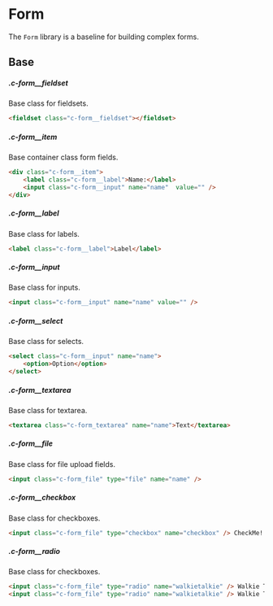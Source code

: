 # Form

The `Form` library is a baseline for building complex forms.

## Base

##### .c-form__fieldset

Base class for fieldsets.

```html
<fieldset class="c-form__fieldset"></fieldset>
```

##### .c-form__item

Base container class form fields.

```html
<div class="c-form__item">
	<label class="c-form__label">Name:</label>
    <input class="c-form__input" name="name"  value="" />
</div>
```

##### .c-form__label

Base class for labels.

```html
<label class="c-form__label">Label</label>
```

##### .c-form__input

Base class for inputs.

```html
<input class="c-form__input" name="name" value="" />
```
##### .c-form__select

Base class for selects.

```html
<select class="c-form__input" name="name">
	<option>Option</option>
</select>
```
##### .c-form__textarea

Base class for textarea.

```html
<textarea class="c-form_textarea" name="name">Text</textarea>
```

##### .c-form__file

Base class for file upload fields.

```html
<input class="c-form_file" type="file" name="name" />
```

##### .c-form__checkbox

Base class for checkboxes.

```html
<input class="c-form_file" type="checkbox" name="checkbox" /> CheckMe!
```

##### .c-form__radio

Base class for checkboxes.

```html
<input class="c-form_file" type="radio" name="walkietalkie" /> Walkie Talkie
<input class="c-form_file" type="radio" name="walkietalkie" /> Walkie Talkie
```